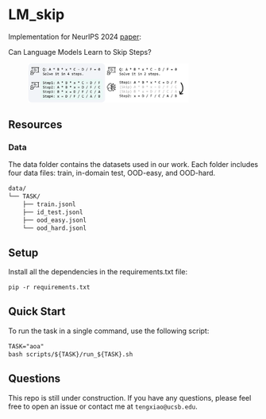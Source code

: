 # LM_skip

Implementation for NeurIPS 2024 [paper]():

Can Language Models Learn to Skip Steps?

<div style="width:80%; text-align:center">
    <figure >
        <img src="static/intro.png">
    </figure>
</div>

## Resources

### Data
The data folder contains the datasets used in our work. Each folder includes four data files: train, in-domain test, OOD-easy, and OOD-hard.

```
data/
└── TASK/
    ├── train.jsonl
    ├── id_test.jsonl
    ├── ood_easy.jsonl
    └── ood_hard.jsonl
```

## Setup

Install all the dependencies in the requirements.txt file:
```
pip -r requirements.txt
```

## Quick Start

To run the task in a single command, use the following script:
```
TASK="aoa"
bash scripts/${TASK}/run_${TASK}.sh
```

## Questions
This repo is still under construction. 
If you have any questions, please feel free to open an issue or contact me at `tengxiao@ucsb.edu`.